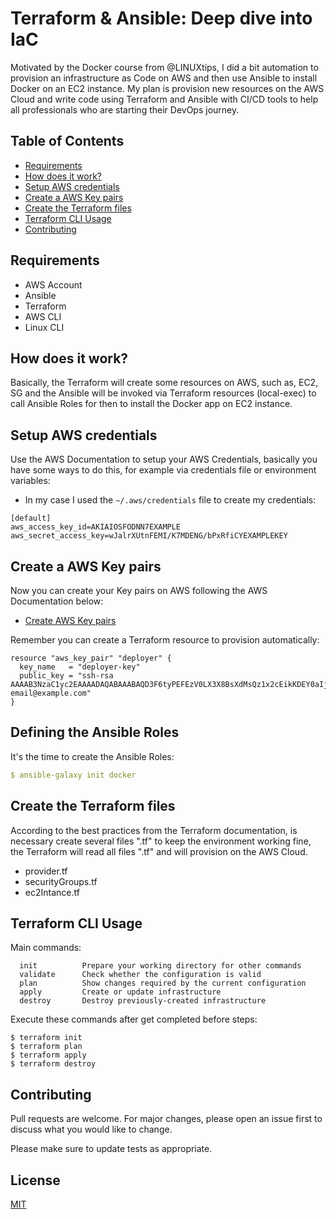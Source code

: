 # Terraform & Ansible: Deep dive into IaC

Motivated by the Docker course from @LINUXtips, I did a bit automation to provision an infrastructure as Code on AWS and then use Ansible to install Docker on an EC2 instance.
My plan is provision new resources on the AWS Cloud and write code using Terraform and Ansible with CI/CD tools to help all professionals who are starting their DevOps journey.

## Table of Contents
- [Requirements](#requirements)
- [How does it work?](#how-does-it-work)
- [Setup AWS credentials](#setup-aws-credentials)
- [Create a AWS Key pairs](#create-a-AWS-Key-pairs)
- [Create the Terraform files](#create-the-terraform-files)
- [Terraform CLI Usage](#terraform-cli-usage)
- [Contributing](#contributing)

## Requirements

- AWS Account 
- Ansible
- Terraform
- AWS CLI
- Linux CLI 

## How does it work?

Basically, the Terraform will create some resources on AWS, such as, EC2, SG and the Ansible will be invoked via Terraform resources (local-exec) to call Ansible Roles for then to install the Docker app on EC2 instance.

## Setup AWS credentials

Use the AWS Documentation to setup your AWS Credentials, basically you have some ways to do this, for example via credentials file or environment variables:

- In my case I used the ```~/.aws/credentials``` file to create my credentials:

```
[default]
aws_access_key_id=AKIAIOSFODNN7EXAMPLE
aws_secret_access_key=wJalrXUtnFEMI/K7MDENG/bPxRfiCYEXAMPLEKEY
```

## Create a AWS Key pairs

Now you can create your Key pairs on AWS following the AWS Documentation below:

- [Create AWS Key pairs](https://docs.aws.amazon.com/pt_br/AWSEC2/latest/UserGuide/ec2-key-pairs.html)

Remember you can create a Terraform resource to provision automatically:

```
resource "aws_key_pair" "deployer" {
  key_name   = "deployer-key"
  public_key = "ssh-rsa AAAAB3NzaC1yc2EAAAADAQABAAABAQD3F6tyPEFEzV0LX3X8BsXdMsQz1x2cEikKDEY0aIj41qgxMCP/iteneqXSIFZBp5vizPvaoIR3Um9xK7PGoW8giupGn+EPuxIA4cDM4vzOqOkiMPhz5XK0whEjkVzTo4+S0puvDZuwIsdiW9mxhJc7tgBNL0cYlWSYVkz4G/fslNfRPW5mYAM49f4fhtxPb5ok4Q2Lg9dPKVHO/Bgeu5woMc7RY0p1ej6D4CKFE6lymSDJpW0YHX/wqE9+cfEauh7xZcG0q9t2ta6F6fmX0agvpFyZo8aFbXeUBr7osSCJNgvavWbM/06niWrOvYX2xwWdhXmXSrbX8ZbabVohBK41 email@example.com"
}
```

## Defining the Ansible Roles

It's the time to create the Ansible Roles:

```yml
$ ansible-galaxy init docker
```

## Create the Terraform files

According to the best practices from the Terraform documentation, is necessary create several files ".tf" to keep the environment working fine, the Terraform will read all files ".tf" and will provision on the AWS Cloud.

- provider.tf
- securityGroups.tf
- ec2Intance.tf

## Terraform CLI Usage

Main commands:

```
  init          Prepare your working directory for other commands
  validate      Check whether the configuration is valid
  plan          Show changes required by the current configuration
  apply         Create or update infrastructure
  destroy       Destroy previously-created infrastructure
```

Execute these commands after get completed before steps:

```
$ terraform init
$ terraform plan
$ terraform apply
$ terraform destroy
```

## Contributing
Pull requests are welcome. For major changes, please open an issue first to discuss what you would like to change.

Please make sure to update tests as appropriate.

## License
[MIT](https://choosealicense.com/licenses/mit/)
